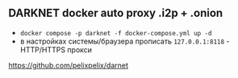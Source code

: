 DARKNET docker auto proxy .i2p + .onion
--

- `docker compose -p darknet -f docker-compose.yml up -d`
- в настройках системы/браузера прописать `127.0.0.1:8118` - HTTP/HTTPS прокси

https://github.com/pelixpelix/darnet
